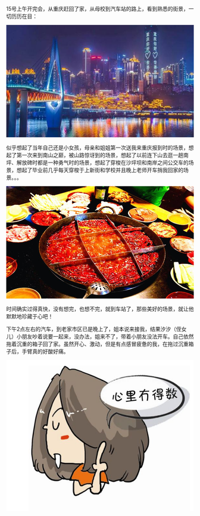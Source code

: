 15号上午开完会，从重庆赶回了家，从母校到汽车站的路上，看到熟悉的街景，一切历历在目：

![picture0](./picture0.png)

似乎想起了当年自己还是小女孩，母亲和姐姐第一次送我来重庆报到时的场景，想起了第一次来到南山之巅，被山路惊讶到的场景，想起了以前连下山去逛一趟南坪、解放碑时都是一种勇气时的场景，想起了穿梭在沙坪坝和南岸之间公交车的场景，想起了毕业前几乎每天穿梭于上新街和学校并且晚上老师开车捎我回家的场景。。。

![picture1](./picture1.png)

时间确实过得真快，没有想完，也想不完，就到车站了，那些美好的场景，就让他默默地珍藏于心吧！

下午2点左右的汽车，到老家市区已是晚上了，姐本说来接我，结果汐汐（侄女儿）小朋友吵着说要一起来，没办法，姐来不了，带着小朋友没法开车。自己依然拖着沉重的箱子回了家。虽然开心、激动，但是有点感冒疲惫的我，在拖过沉重箱子后，手臂真的好酸好痛。

![picture2](./picture2.png)
